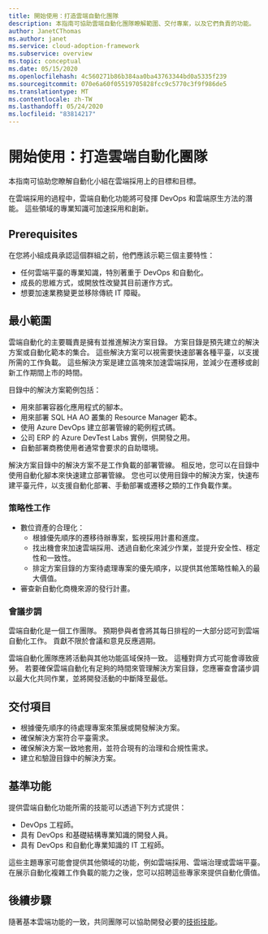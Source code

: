 ```yaml
---
title: 開始使用：打造雲端自動化團隊
description: 本指南可協助雲端自動化團隊瞭解範圍、交付專案，以及它們負責的功能。
author: JanetCThomas
ms.author: janet
ms.service: cloud-adoption-framework
ms.subservice: overview
ms.topic: conceptual
ms.date: 05/15/2020
ms.openlocfilehash: 4c560271b86b384aa0ba43763344bd0a5335f239
ms.sourcegitcommit: 070e6a60f05519705828fcc9c5770c3f9f986de5
ms.translationtype: MT
ms.contentlocale: zh-TW
ms.lasthandoff: 05/24/2020
ms.locfileid: "83814217"
---
```

# <a name="get-started-build-a-cloud-automation-team"></a>開始使用：打造雲端自動化團隊

本指南可協助您瞭解自動化小組在雲端採用上的目標和目標。

在雲端採用的過程中，雲端自動化功能將可發揮 DevOps 和雲端原生方法的潛能。 這些領域的專業知識可加速採用和創新。

## <a name="prerequisites"></a>Prerequisites

在您將小組成員承認這個群組之前，他們應該示範三個主要特性：

- 任何雲端平臺的專業知識，特別著重于 DevOps 和自動化。
- 成長的思維方式，或開放性改變其目前運作方式。
- 想要加速業務變更並移除傳統 IT 障礙。

## <a name="minimum-scope"></a>最小範圍

雲端自動化的主要職責是擁有並推進解決方案目錄。 方案目錄是預先建立的解決方案或自動化範本的集合。 這些解決方案可以視需要快速部署各種平臺，以支援所需的工作負載。 這些解決方案是建立區塊來加速雲端採用，並減少在遷移或創新工作期間上市的時間。

目錄中的解決方案範例包括：

- 用來部署容器化應用程式的腳本。
- 用來部署 SQL HA AO 叢集的 Resource Manager 範本。
- 使用 Azure DevOps 建立部署管線的範例程式碼。
- 公司 ERP 的 Azure DevTest Labs 實例，供開發之用。
- 自動部署商務使用者通常會要求的自助環境。

解決方案目錄中的解決方案不是工作負載的部署管線。 相反地，您可以在目錄中使用自動化腳本來快速建立部署管線。 您也可以使用目錄中的解決方案，快速布建平臺元件，以支援自動化部署、手動部署或遷移之類的工作負載作業。

### <a name="strategic-tasks"></a>策略性工作

- 數位資產的合理化：
  - 根據優先順序的遷移待辦專案，監視採用計畫和進度。
  - 找出機會來加速雲端採用、透過自動化來減少作業，並提升安全性、穩定性和一致性。
  - 排定方案目錄的方案待處理專案的優先順序，以提供其他策略性輸入的最大價值。
- 審查新自動化商機來源的發行計畫。

### <a name="meeting-cadence"></a>會議步調

雲端自動化是一個工作團隊。 預期參與者會將其每日排程的一大部分認可到雲端自動化工作。 貢獻不限於會議和意見反應週期。

雲端自動化團隊應將活動與其他功能區域保持一致。 這種對齊方式可能會導致疲勞。 若要確保雲端自動化有足夠的時間來管理解決方案目錄，您應審查會議步調以最大化共同作業，並將開發活動的中斷降至最低。

## <a name="deliverables"></a>交付項目

- 根據優先順序的待處理專案來策展或開發解決方案。
- 確保解決方案符合平臺需求。
- 確保解決方案一致地套用，並符合現有的治理和合規性需求。
- 建立和驗證目錄中的解決方案。

## <a name="baseline-capability"></a>基準功能

提供雲端自動化功能所需的技能可以透過下列方式提供：

- DevOps 工程師。
- 具有 DevOps 和基礎結構專業知識的開發人員。
- 具有 DevOps 和自動化專業知識的 IT 工程師。

這些主題專家可能會提供其他領域的功能，例如雲端採用、雲端治理或雲端平臺。 在展示自動化複雜工作負載的能力之後，您可以招聘這些專家來提供自動化價值。

## <a name="whats-next"></a>後續步驟

隨著基本雲端功能的一致，共同團隊可以協助開發必要的[技術技能](../../organize/suggested-skills.md)。
